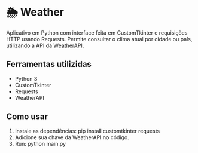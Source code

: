 # 🌦️  Weather

Aplicativo em Python com interface feita em CustomTkinter e requisições HTTP usando Requests. Permite consultar o clima atual por cidade ou país, utilizando a API da [WeatherAPI](https://www.weatherapi.com/).

## Ferramentas utilizidas
- Python 3
- CustomTkinter
- Requests
- WeatherAPI

## Como usar
1. Instale as dependências:
  pip install customtkinter requests
2. Adicione sua chave da WeatherAPI no código.
3. Run:
   python main.py
